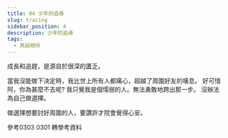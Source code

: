 ```yaml
---
title: 04 少年的追尋
slug: tracing
sidebar_position: 4
description: 少年的追尋
tags:
  - 真誠相待
---
```


成長和追趕，是源自於很深的匱乏。  

當我沒能做下決定時，我比世上所有人都痛心，超越了周圍好友的嘆息。
好可惜阿，你為甚麼不去呢?
我只覺我是個懦弱的人。無法勇敢地跨出那一步。
沒辦法為自己做選擇。

做選擇想要討好周圍的人，要讚許才院會覺得心安。  

參考0303 0301 
轉學考資料